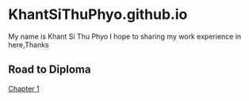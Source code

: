 # KhantSiThuPhyo.github.io
My name is Khant Si Thu Phyo I hope to sharing my work experience in here,Thanks


## Road to Diploma

 [Chapter 1 ](https://khantsithuphyo.github.io/Docs) 


